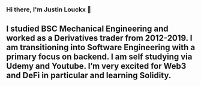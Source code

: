 ### Hi there, I'm Justin Louckx 👋

I studied BSC Mechanical Engineering and worked as a Derivatives trader from 2012-2019. I am transitioning into Software Engineering with a primary focus on backend. I am self studying via Udemy and Youtube. I’m very excited for Web3 and DeFi in particular and learning Solidity. 
-----------------------------------------------------------------------------------------------------------------------------------------------------------------------------------


<!--
**JustinZorch/JustinZorch** is a ✨ _special_ ✨ repository because its `README.md` (this file) appears on your GitHub profile.

Here are some ideas to get you started:

- 🔭 I’m currently working on ...
- 🌱 I’m currently learning ...
- 👯 I’m looking to collaborate on ...
- 🤔 I’m looking for help with ...
- 💬 Ask me about ...
- 📫 How to reach me: ...
- 😄 Pronouns: ...
- ⚡ Fun fact: ...
-->
